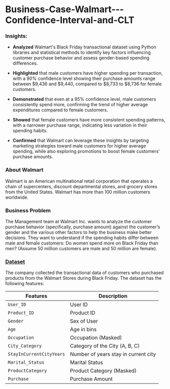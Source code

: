 # Business-Case-Walmart---Confidence-Interval-and-CLT

### Insights: 
-   **Analyzed** Walmart's Black Friday transactional dataset using Python libraries and statistical methods to identify key factors influencing customer purchase behavior and assess gender-based spending differences.
-   **Highlighted** that male customers have higher spending per transaction, with a 90% confidence level showing their purchase amounts range between $9,436 and $9,440, compared to $8,733 to $8,736 for female customers.
    
-   **Demonstrated** that even at a 95% confidence level, male customers consistently spend more, confirming the trend of higher average expenditures compared to female customers.
    
-   **Showed** that female customers have more consistent spending patterns, with a narrower purchase range, indicating less variation in their spending habits.
    
-   **Confirmed** that Walmart can leverage these insights by targeting marketing strategies toward male customers for higher average spending, while also exploring promotions to boost female customers' purchase amounts.

### About Walmart

Walmart is an American multinational retail corporation that operates a chain of supercenters, discount departmental stores, and grocery stores from the United States. Walmart has more than 100 million customers worldwide.

  
### Business Problem

The Management team at Walmart Inc. wants to analyze the customer purchase behavior (specifically, purchase amount) against the customer’s gender and the various other factors to help the business make better decisions. They want to understand if the spending habits differ between male and female customers: Do women spend more on Black Friday than men? (Assume 50 million customers are male and 50 million are female).

  
### [Dataset](https://github.com/AbhinavTalmale/Business-Case-Walmart---Confidence-Interval-and-CLT/tree/main/Dataset)

The company collected the transactional data of customers who purchased products from the Walmart Stores during Black Friday. The dataset has the following features:

| Features                     | Description                                     |
|------------------------------|-------------------------------------------------|
| `User_ID`                    | User ID                                         |
| `Product_ID`                 | Product ID                                      |
| `Gender`                     | Sex of User                                     |
| `Age`                        | Age in bins                                     |
| `Occupation`                 | Occupation (Masked)                             |
| `City_Category`              | Category of the City (A, B, C)                  |
| `StayInCurrentCityYears`     | Number of years stay in current city            |
| `Marital_Status`             | Marital Status                                  |
| `ProductCategory`            | Product Category (Masked)                       |
| `Purchase`                   | Purchase Amount                              
